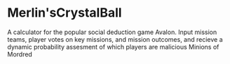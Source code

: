 # Merlin'sCrystalBall
A calculator for the popular social deduction game Avalon.  Input mission teams, player votes on key missions, and mission outcomes, and recieve a dynamic probability assesment of which players are malicious Minions of Mordred
